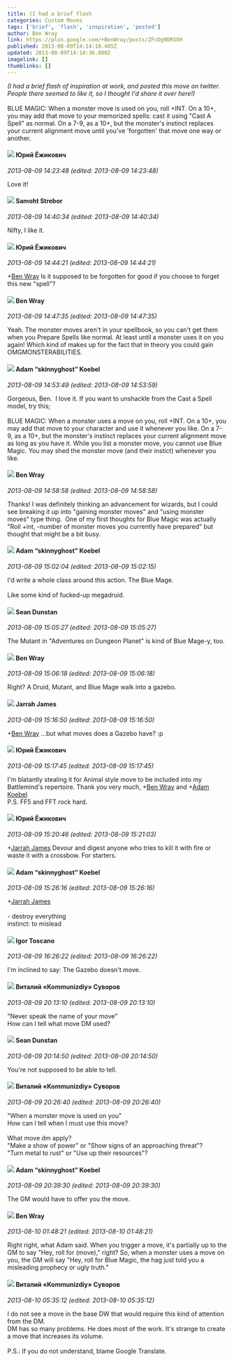 ```yaml
---
title: (I had a brief flash
categories: Custom Moves
tags: ['brief', 'flash', 'inspiration', 'posted']
author: Ben Wray
link: https://plus.google.com/+BenWray/posts/ZFcDg9DRSXH
published: 2013-08-09T14:14:18.485Z
updated: 2013-08-09T14:14:36.000Z
imagelink: []
thumblinks: []
---
```


<i>(I had a brief flash of inspiration at work, and posted this move on twitter. People there seemed to like it, so I thought I&#39;d share it over here!)</i><br /><br />BLUE MAGIC: When a monster move is used on you, roll +INT. On a 10+, you may add that move to your memorized spells: cast it using &quot;Cast A Spell&quot; as normal. On a 7-9, as a 10+, but the monster&#39;s instinct replaces your current alignment move until you&#39;ve &#39;forgotten&#39; that move one way or another.
<div id='comment z12kdr1qbsjasxui004cjlkgpqrmujgbg2c'>
  <h4><img src='{{site.baseurl}}//images/avatars/104893169141116637335_photo.jpg'> Юрий Ёжикович</h4>
      <p><cite>2013-08-09 14:23:48 (edited: 2013-08-09 14:23:48)</cite></p>
        <p>Love it!</p>
</div>
        

<div id='comment z12kdr1qbsjasxui004cjlkgpqrmujgbg2c'>
  <h4><img src='{{site.baseurl}}//images/avatars/118289431151433552306_photo.jpg'> Samoht Strebor</h4>
      <p><cite>2013-08-09 14:40:34 (edited: 2013-08-09 14:40:34)</cite></p>
        <p>Nifty,  I like it.</p>
</div>
        

<div id='comment z12kdr1qbsjasxui004cjlkgpqrmujgbg2c'>
  <h4><img src='{{site.baseurl}}//images/avatars/104893169141116637335_photo.jpg'> Юрий Ёжикович</h4>
      <p><cite>2013-08-09 14:44:21 (edited: 2013-08-09 14:44:21)</cite></p>
        <p><span class="proflinkWrapper"><span class="proflinkPrefix">+</span><a class="proflink" href="https://plus.google.com/117478240607286855024" oid="117478240607286855024">Ben Wray</a></span> Is it supposed to be forgotten for good if you choose to forget this new &quot;spell&quot;?</p>
</div>
        

<div id='comment z12kdr1qbsjasxui004cjlkgpqrmujgbg2c'>
  <h4><img src='{{site.baseurl}}//images/avatars/117478240607286855024_photo.jpg'> Ben Wray</h4>
      <p><cite>2013-08-09 14:47:35 (edited: 2013-08-09 14:47:35)</cite></p>
        <p>Yeah. The monster moves aren&#39;t in your spellbook, so you can&#39;t get them when you Prepare Spells like normal. At least until a monster uses it on you again! Which kind of makes up for the fact that in theory you could gain OMGMONSTERABILITIES.</p>
</div>
        

<div id='comment z12kdr1qbsjasxui004cjlkgpqrmujgbg2c'>
  <h4><img src='{{site.baseurl}}//images/avatars/112484087750169360510_photo.jpg'> Adam “skinnyghost” Koebel</h4>
      <p><cite>2013-08-09 14:53:49 (edited: 2013-08-09 14:53:59)</cite></p>
        <p>Gorgeous, Ben.  I love it. If you want to unshackle from the Cast a Spell model, try this;<br /><br />BLUE MAGIC: When a monster uses a move on you, roll +INT. On a 10+, you may add that move to your character and use it whenever you like. On a 7-9, as a 10+, but the monster&#39;s instinct replaces your current alignment move as long as you have it. While you list a monster move, you cannot use Blue Magic. You may shed the monster move (and their instict) whenever you like.</p>
</div>
        

<div id='comment z12kdr1qbsjasxui004cjlkgpqrmujgbg2c'>
  <h4><img src='{{site.baseurl}}//images/avatars/117478240607286855024_photo.jpg'> Ben Wray</h4>
      <p><cite>2013-08-09 14:58:58 (edited: 2013-08-09 14:58:58)</cite></p>
        <p>Thanks! I was definitely thinking an advancement for wizards, but I could see breaking it up into &quot;gaining monster moves&quot; and &quot;using monster moves&quot; type thing.  One of my first thoughts for Blue Magic was actually &quot;Roll +int, -number of monster moves you currently have prepared&quot; but thought that might be a bit busy.</p>
</div>
        

<div id='comment z12kdr1qbsjasxui004cjlkgpqrmujgbg2c'>
  <h4><img src='{{site.baseurl}}//images/avatars/112484087750169360510_photo.jpg'> Adam “skinnyghost” Koebel</h4>
      <p><cite>2013-08-09 15:02:04 (edited: 2013-08-09 15:02:15)</cite></p>
        <p>I&#39;d write a whole class around this action. The Blue Mage.<br /><br />Like some kind of fucked-up megadruid.</p>
</div>
        

<div id='comment z12kdr1qbsjasxui004cjlkgpqrmujgbg2c'>
  <h4><img src='{{site.baseurl}}//images/avatars/109563461718222144273_photo.jpg'> Sean Dunstan</h4>
      <p><cite>2013-08-09 15:05:27 (edited: 2013-08-09 15:05:27)</cite></p>
        <p>The Mutant in &quot;Adventures on Dungeon Planet&quot; is kind of Blue Mage-y, too.</p>
</div>
        

<div id='comment z12kdr1qbsjasxui004cjlkgpqrmujgbg2c'>
  <h4><img src='{{site.baseurl}}//images/avatars/117478240607286855024_photo.jpg'> Ben Wray</h4>
      <p><cite>2013-08-09 15:06:18 (edited: 2013-08-09 15:06:18)</cite></p>
        <p>Right? A Druid, Mutant, and Blue Mage walk into a gazebo.</p>
</div>
        

<div id='comment z12kdr1qbsjasxui004cjlkgpqrmujgbg2c'>
  <h4><img src='{{site.baseurl}}//images/avatars/108001625414701725812_photo.jpg'> Jarrah James</h4>
      <p><cite>2013-08-09 15:16:50 (edited: 2013-08-09 15:16:50)</cite></p>
        <p><span class="proflinkWrapper"><span class="proflinkPrefix">+</span><a class="proflink" href="https://plus.google.com/117478240607286855024" oid="117478240607286855024">Ben Wray</a></span> ...but what moves does a Gazebo have? :p</p>
</div>
        

<div id='comment z12kdr1qbsjasxui004cjlkgpqrmujgbg2c'>
  <h4><img src='{{site.baseurl}}//images/avatars/104893169141116637335_photo.jpg'> Юрий Ёжикович</h4>
      <p><cite>2013-08-09 15:17:45 (edited: 2013-08-09 15:17:45)</cite></p>
        <p>I&#39;m blatantly stealing it for Animal style move to be included into my Battlemind&#39;s repertoire. Thank you very much, <span class="proflinkWrapper"><span class="proflinkPrefix">+</span><a class="proflink" href="https://plus.google.com/117478240607286855024" oid="117478240607286855024">Ben Wray</a></span> and <span class="proflinkWrapper"><span class="proflinkPrefix">+</span><a class="proflink" href="https://plus.google.com/112484087750169360510" oid="112484087750169360510">Adam Koebel</a></span> <br />P.S. FF5 and FFT rock hard.</p>
</div>
        

<div id='comment z12kdr1qbsjasxui004cjlkgpqrmujgbg2c'>
  <h4><img src='{{site.baseurl}}//images/avatars/104893169141116637335_photo.jpg'> Юрий Ёжикович</h4>
      <p><cite>2013-08-09 15:20:46 (edited: 2013-08-09 15:21:03)</cite></p>
        <p><span class="proflinkWrapper"><span class="proflinkPrefix">+</span><a class="proflink" href="https://plus.google.com/108001625414701725812" oid="108001625414701725812">Jarrah James</a></span> Devour and digest anyone who tries to kill it with fire or waste it with a crossbow. For starters.</p>
</div>
        

<div id='comment z12kdr1qbsjasxui004cjlkgpqrmujgbg2c'>
  <h4><img src='{{site.baseurl}}//images/avatars/112484087750169360510_photo.jpg'> Adam “skinnyghost” Koebel</h4>
      <p><cite>2013-08-09 15:26:16 (edited: 2013-08-09 15:26:16)</cite></p>
        <p><span class="proflinkWrapper"><span class="proflinkPrefix">+</span><a class="proflink" href="https://plus.google.com/108001625414701725812" oid="108001625414701725812">Jarrah James</a></span> <br /><br />- destroy everything<br />instinct: to mislead</p>
</div>
        

<div id='comment z12kdr1qbsjasxui004cjlkgpqrmujgbg2c'>
  <h4><img src='{{site.baseurl}}//images/avatars/113125437638812023547_photo.jpg'> Igor Toscano</h4>
      <p><cite>2013-08-09 16:26:22 (edited: 2013-08-09 16:26:22)</cite></p>
        <p>I&#39;m inclined to say: The Gazebo doesn&#39;t move.</p>
</div>
        

<div id='comment z12kdr1qbsjasxui004cjlkgpqrmujgbg2c'>
  <h4><img src='{{site.baseurl}}//images/avatars/114073150429655122919_photo.jpg'> Виталий «Kommunizdiy» Суворов</h4>
      <p><cite>2013-08-09 20:13:10 (edited: 2013-08-09 20:13:10)</cite></p>
        <p>&quot;Never speak the name of your move&quot;<br />How can I tell what move DM used?</p>
</div>
        

<div id='comment z12kdr1qbsjasxui004cjlkgpqrmujgbg2c'>
  <h4><img src='{{site.baseurl}}//images/avatars/109563461718222144273_photo.jpg'> Sean Dunstan</h4>
      <p><cite>2013-08-09 20:14:50 (edited: 2013-08-09 20:14:50)</cite></p>
        <p>You&#39;re not supposed to be able to tell.</p>
</div>
        

<div id='comment z12kdr1qbsjasxui004cjlkgpqrmujgbg2c'>
  <h4><img src='{{site.baseurl}}//images/avatars/114073150429655122919_photo.jpg'> Виталий «Kommunizdiy» Суворов</h4>
      <p><cite>2013-08-09 20:26:40 (edited: 2013-08-09 20:26:40)</cite></p>
        <p>&quot;When a monster move is used on you&quot;<br />How can I tell when I must use this move?<br /><br />What move dm apply?<br />&quot;Make a show of power&quot; or &quot;Show signs of an approaching threat&quot;?<br />&quot;Turn metal to rust&quot; or &quot;Use up their resources&quot;?</p>
</div>
        

<div id='comment z12kdr1qbsjasxui004cjlkgpqrmujgbg2c'>
  <h4><img src='{{site.baseurl}}//images/avatars/112484087750169360510_photo.jpg'> Adam “skinnyghost” Koebel</h4>
      <p><cite>2013-08-09 20:39:30 (edited: 2013-08-09 20:39:30)</cite></p>
        <p>The GM would have to offer you the move.</p>
</div>
        

<div id='comment z12kdr1qbsjasxui004cjlkgpqrmujgbg2c'>
  <h4><img src='{{site.baseurl}}//images/avatars/117478240607286855024_photo.jpg'> Ben Wray</h4>
      <p><cite>2013-08-10 01:48:21 (edited: 2013-08-10 01:48:21)</cite></p>
        <p>Right right, what Adam said. When you trigger a move, it&#39;s partially up to the GM to say &quot;Hey, roll for (move),&quot; right? So, when a monster uses a move on you, the GM will say &quot;Hey, roll for Blue Magic, the hag just told you a misleading prophecy or ugly truth.&quot;</p>
</div>
        

<div id='comment z12kdr1qbsjasxui004cjlkgpqrmujgbg2c'>
  <h4><img src='{{site.baseurl}}//images/avatars/114073150429655122919_photo.jpg'> Виталий «Kommunizdiy» Суворов</h4>
      <p><cite>2013-08-10 05:35:12 (edited: 2013-08-10 05:35:12)</cite></p>
        <p>I do not see a move in the base DW that would require this kind of attention from the DM.<br />DM has so many problems. He does most of the work. It&#39;s strange to create a move that increases its volume.<br /><br />P.S.: If you do not understand, blame Google Translate.</p>
</div>
        